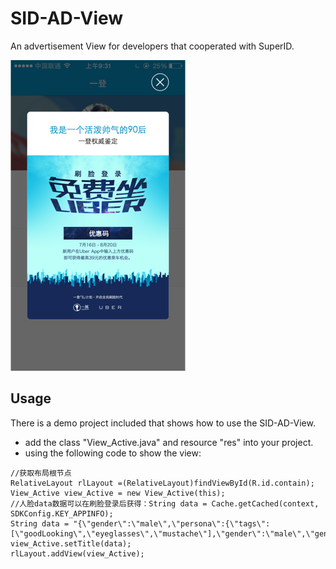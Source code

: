 SID-AD-View
==============

An advertisement View for developers that cooperated with SuperID. 

![image](img/AD_Img.png)

## Usage
There is a demo project included that shows how to use the SID-AD-View.

- add the class "View_Active.java" and resource "res" into your project.
- using the following code to show the view:

```
//获取布局根节点
RelativeLayout rlLayout =(RelativeLayout)findViewById(R.id.contain);
View_Active view_Active = new View_Active(this); 
//人脸data数据可以在刷脸登录后获得：String data = Cache.getCached(context, SDKConfig.KEY_APPINFO);
String data = "{\"gender\":\"male\",\"persona\":{\"tags\":[\"goodLooking\",\"eyeglasses\",\"mustache\"],\"gender\":\"male\",\"generation\":\"90s\",\"character\":\"reserved\"}}";
view_Active.setTitle(data);
rlLayout.addView(view_Active);                             
```




